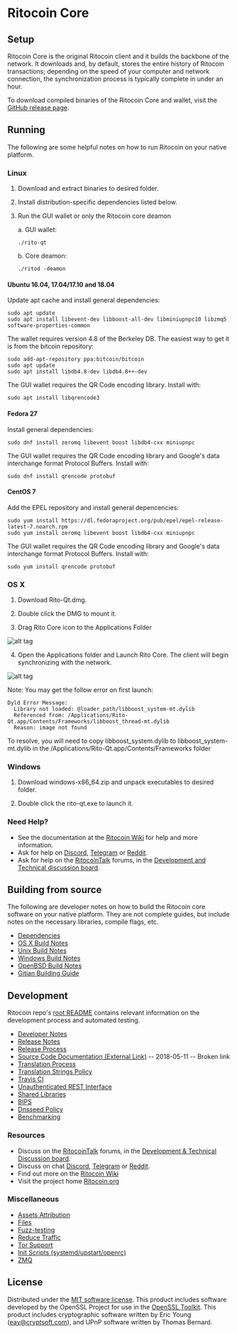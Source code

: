 Ritocoin Core
==============

Setup
---------------------
Ritocoin Core is the original Ritocoin client and it builds the backbone of the network. It downloads and, by default, stores the entire history of Ritocoin transactions; depending on the speed of your computer and network connection, the synchronization process is typically complete in under an hour.

To download compiled binaries of the Ritocoin Core and wallet, visit the [GitHub release page](https://github.com/RitoProject/Ritocoin/releases).

Running
---------------------
The following are some helpful notes on how to run Ritocoin on your native platform.

### Linux

1) Download and extract binaries to desired folder.

2) Install distribution-specific dependencies listed below.

3) Run the GUI wallet or only the Ritocoin core deamon

   a. GUI wallet:
   
   `./rito-qt`

   b. Core deamon:
   
   `./ritod -deamon`

#### Ubuntu 16.04, 17.04/17.10 and 18.04

Update apt cache and install general dependencies:

```
sudo apt update
sudo apt install libevent-dev libboost-all-dev libminiupnpc10 libzmq5 software-properties-common
```

The wallet requires version 4.8 of the Berkeley DB. The easiest way to get it is from the bitcoin repository: 

```
sudo add-apt-repository ppa:bitcoin/bitcoin
sudo apt update
sudo apt install libdb4.8-dev libdb4.8++-dev
```

The GUI wallet requires the QR Code encoding library. Install with:

`sudo apt install libqrencode3`

#### Fedora 27

Install general dependencies:

`sudo dnf install zeromq libevent boost libdb4-cxx miniupnpc`

The GUI wallet requires the QR Code encoding library and Google's data interchange format Protocol Buffers. Install with:

`sudo dnf install qrencode protobuf`

#### CentOS 7

Add the EPEL repository and install general depencencies:

```
sudo yum install https://dl.fedoraproject.org/pub/epel/epel-release-latest-7.noarch.rpm
sudo yum install zeromq libevent boost libdb4-cxx miniupnpc
```

The GUI wallet requires the QR Code encoding library and Google's data interchange format Protocol Buffers. Install with:

`sudo yum install qrencode protobuf`

### OS X

1) Download Rito-Qt.dmg.

2) Double click the DMG to mount it. 

3) Drag Rito Core icon to the Applications Folder

![alt tag](https://i.imgur.com/GLhBFUV.png)

4) Open the Applications folder and Launch Rito Core. The client will begin synchronizing with the network.

![alt tag](https://i.imgur.com/v3962qo.png)

Note: You may get the follow error on first launch:
```
Dyld Error Message:
  Library not loaded: @loader_path/libboost_system-mt.dylib
  Referenced from: /Applications/Rito-Qt.app/Contents/Frameworks/libboost_thread-mt.dylib
  Reason: image not found
```
To resolve, you will need to copy libboost_system.dylib to libboost_system-mt.dylib in the /Applications/Rito-Qt.app/Contents/Frameworks folder

### Windows

1) Download windows-x86_64.zip and unpack executables to desired folder.

2) Double click the rito-qt.exe to launch it.

### Need Help?

- See the documentation at the [Ritocoin Wiki](https://rito.wiki/wiki/Ritocoin_Wiki)
for help and more information.
- Ask for help on [Discord](https://discord.gg/DUkcBst), [Telegram](https://t.me/RitocoinDev) or [Reddit](https://www.reddit.com/r/Ritocoin/).
- Ask for help on the [RitocoinTalk](https://www.ritocointalk.org/) forums, in the [Development and Technical discussion board](https://www.ritocointalk.org/?forum=661517).

Building from source
---------------------
The following are developer notes on how to build the Ritocoin core software on your native platform. They are not complete guides, but include notes on the necessary libraries, compile flags, etc.

- [Dependencies](https://github.com/RitoProject/Ritocoin/tree/master/doc/dependencies.md)
- [OS X Build Notes](https://github.com/RitoProject/Ritocoin/tree/master/doc/build-osx.md)
- [Unix Build Notes](https://github.com/RitoProject/Ritocoin/tree/master/doc/build-unix.md)
- [Windows Build Notes](https://github.com/RitoProject/Ritocoin/tree/master/doc/build-windows.md)
- [OpenBSD Build Notes](https://github.com/RitoProject/Ritocoin/tree/master/doc/build-openbsd.md)
- [Gitian Building Guide](https://github.com/RitoProject/Ritocoin/tree/master/doc/gitian-building.md)

Development
---------------------
Ritocoin repo's [root README](https://github.com/RitoProject/Ritocoin/blob/master/README.md) contains relevant information on the development process and automated testing.

- [Developer Notes](https://github.com/RitoProject/Ritocoin/blob/master/doc/developer-notes.md)
- [Release Notes](https://github.com/RitoProject/Ritocoin/blob/master/doc/release-notes.md)
- [Release Process](https://github.com/RitoProject/Ritocoin/blob/master/doc/release-process.md)
- [Source Code Documentation (External Link)](https://dev.visucore.com/rito/doxygen/) -- 2018-05-11 -- Broken link
- [Translation Process](https://github.com/RitoProject/Ritocoin/blob/master/doc/translation_process.md)
- [Translation Strings Policy](https://github.com/RitoProject/Ritocoin/blob/master/doc/translation_strings_policy.md)
- [Travis CI](https://github.com/RitoProject/Ritocoin/blob/master/doc/travis-ci.md)
- [Unauthenticated REST Interface](https://github.com/RitoProject/Ritocoin/blob/master/doc/REST-interface.md)
- [Shared Libraries](https://github.com/RitoProject/Ritocoin/blob/master/doc/shared-libraries.md)
- [BIPS](https://github.com/RitoProject/Ritocoin/blob/master/doc/bips.md)
- [Dnsseed Policy](https://github.com/RitoProject/Ritocoin/blob/master/doc/dnsseed-policy.md)
- [Benchmarking](https://github.com/RitoProject/Ritocoin/blob/master/doc/benchmarking.md)

### Resources
- Discuss on the [RitocoinTalk](https://www.ritocointalk.org/) forums, in the [Development & Technical Discussion board](https://www.ritocointalk.org/?forum=661517).
- Discuss on chat [Discord](https://discord.gg/DUkcBst), [Telegram](https://t.me/RitocoinDev) or [Reddit](https://www.reddit.com/r/Ritocoin/).
- Find out more on the [Ritocoin Wiki](https://rito.wiki/wiki/Ritocoin_Wiki)
- Visit the project home [Ritocoin.org](https://ritocoin.org)

### Miscellaneous
- [Assets Attribution](https://github.com/RitoProject/Ritocoin/blob/master/doc/assets-attribution.md)
- [Files](https://github.com/RitoProject/Ritocoin/blob/master/doc/files.md)
- [Fuzz-testing](https://github.com/RitoProject/Ritocoin/blob/master/doc/fuzzing.md)
- [Reduce Traffic](https://github.com/RitoProject/Ritocoin/blob/master/doc/reduce-traffic.md)
- [Tor Support](https://github.com/RitoProject/Ritocoin/blob/master/doc/tor.md)
- [Init Scripts (systemd/upstart/openrc)](https://github.com/RitoProject/Ritocoin/blob/master/doc/init.md)
- [ZMQ](https://github.com/RitoProject/Ritocoin/blob/master/doc/zmq.md)

License
---------------------
Distributed under the [MIT software license](https://github.com/RitoProject/Ritocoin/blob/master/COPYING).
This product includes software developed by the OpenSSL Project for use in the [OpenSSL Toolkit](https://www.openssl.org/). This product includes
cryptographic software written by Eric Young ([eay@cryptsoft.com](mailto:eay@cryptsoft.com)), and UPnP software written by Thomas Bernard.
